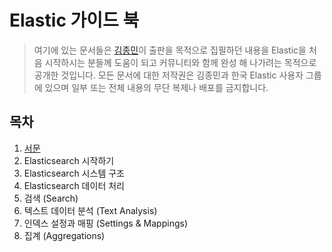 # Elastic 가이드 북

> 여기에 있는 문서들은 [김종민](https://github.com/kimjmin)이 출판을 목적으로 집필하던 내용을 Elastic을 처음 시작하시는 분들께 도움이 되고 커뮤니티와 함께 완성 해 나가려는 목적으로 공개한 것입니다. 모든 문서에 대한 저작권은 김종민과 한국 Elastic 사용자 그룹에 있으며 일부 또는 전체 내용의 무단 복제나 배포를 금지합니다.

## 목차

1. [서문](overview.md)
2. Elasticsearch 시작하기
3. Elasticsearch 시스템 구조
4. Elasticsearch 데이터 처리
5. 검색 \(Search\)
6. 텍스트 데이터 분석 \(Text Analysis\)
7. 인덱스 설정과 매핑 \(Settings & Mappings\)
8. 집계 \(Aggregations\)

